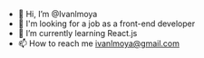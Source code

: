 - 👋 Hi, I’m @Ivanlmoya
- 👀 I'm looking for a job as a front-end developer
- 🌱 I’m currently learning React.js 
- 📫 How to reach me ivanlmoya@gmail.com

<!---
Ivanlmoya/Ivanlmoya is a ✨ special ✨ repository because its `README.md` (this file) appears on your GitHub profile.
You can click the Preview link to take a look at your changes.
--->
